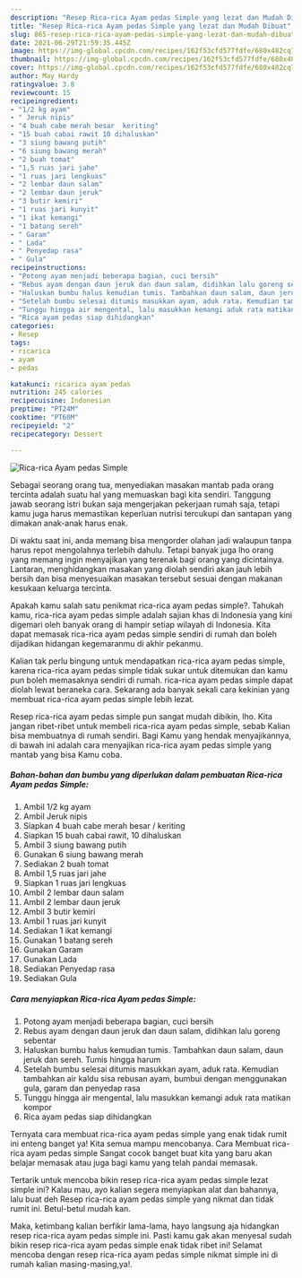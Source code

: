 ```yaml
---
description: "Resep Rica-rica Ayam pedas Simple yang lezat dan Mudah Dibuat"
title: "Resep Rica-rica Ayam pedas Simple yang lezat dan Mudah Dibuat"
slug: 865-resep-rica-rica-ayam-pedas-simple-yang-lezat-dan-mudah-dibuat
date: 2021-06-29T21:59:35.445Z
image: https://img-global.cpcdn.com/recipes/162f53cfd577fdfe/680x482cq70/rica-rica-ayam-pedas-simple-foto-resep-utama.jpg
thumbnail: https://img-global.cpcdn.com/recipes/162f53cfd577fdfe/680x482cq70/rica-rica-ayam-pedas-simple-foto-resep-utama.jpg
cover: https://img-global.cpcdn.com/recipes/162f53cfd577fdfe/680x482cq70/rica-rica-ayam-pedas-simple-foto-resep-utama.jpg
author: May Hardy
ratingvalue: 3.8
reviewcount: 15
recipeingredient:
- "1/2 kg ayam"
- " Jeruk nipis"
- "4 buah cabe merah besar  keriting"
- "15 buah cabai rawit 10 dihaluskan"
- "3 siung bawang putih"
- "6 siung bawang merah"
- "2 buah tomat"
- "1,5 ruas jari jahe"
- "1 ruas jari lengkuas"
- "2 lembar daun salam"
- "2 lembar daun jeruk"
- "3 butir kemiri"
- "1 ruas jari kunyit"
- "1 ikat kemangi"
- "1 batang sereh"
- " Garam"
- " Lada"
- " Penyedap rasa"
- " Gula"
recipeinstructions:
- "Potong ayam menjadi beberapa bagian, cuci bersih"
- "Rebus ayam dengan daun jeruk dan daun salam, didihkan lalu goreng sebentar"
- "Haluskan bumbu halus kemudian tumis. Tambahkan daun salam, daun jeruk dan sereh. Tumis hingga harum"
- "Setelah bumbu selesai ditumis masukkan ayam, aduk rata. Kemudian tambahkan air kaldu sisa rebusan ayam, bumbui dengan menggunakan gula, garam dan penyedap rasa"
- "Tunggu hingga air mengental, lalu masukkan kemangi aduk rata matikan kompor"
- "Rica ayam pedas siap dihidangkan"
categories:
- Resep
tags:
- ricarica
- ayam
- pedas

katakunci: ricarica ayam pedas 
nutrition: 245 calories
recipecuisine: Indonesian
preptime: "PT24M"
cooktime: "PT60M"
recipeyield: "2"
recipecategory: Dessert

---
```



![Rica-rica Ayam pedas Simple](https://img-global.cpcdn.com/recipes/162f53cfd577fdfe/680x482cq70/rica-rica-ayam-pedas-simple-foto-resep-utama.jpg)

Sebagai seorang orang tua, menyediakan masakan mantab pada orang tercinta adalah suatu hal yang memuaskan bagi kita sendiri. Tanggung jawab seorang istri bukan saja mengerjakan pekerjaan rumah saja, tetapi kamu juga harus memastikan keperluan nutrisi tercukupi dan santapan yang dimakan anak-anak harus enak.

Di waktu  saat ini, anda memang bisa mengorder olahan jadi walaupun tanpa harus repot mengolahnya terlebih dahulu. Tetapi banyak juga lho orang yang memang ingin menyajikan yang terenak bagi orang yang dicintainya. Lantaran, menghidangkan masakan yang diolah sendiri akan jauh lebih bersih dan bisa menyesuaikan masakan tersebut sesuai dengan makanan kesukaan keluarga tercinta. 



Apakah kamu salah satu penikmat rica-rica ayam pedas simple?. Tahukah kamu, rica-rica ayam pedas simple adalah sajian khas di Indonesia yang kini digemari oleh banyak orang di hampir setiap wilayah di Indonesia. Kita dapat memasak rica-rica ayam pedas simple sendiri di rumah dan boleh dijadikan hidangan kegemaranmu di akhir pekanmu.

Kalian tak perlu bingung untuk mendapatkan rica-rica ayam pedas simple, karena rica-rica ayam pedas simple tidak sukar untuk ditemukan dan kamu pun boleh memasaknya sendiri di rumah. rica-rica ayam pedas simple dapat diolah lewat beraneka cara. Sekarang ada banyak sekali cara kekinian yang membuat rica-rica ayam pedas simple lebih lezat.

Resep rica-rica ayam pedas simple pun sangat mudah dibikin, lho. Kita jangan ribet-ribet untuk membeli rica-rica ayam pedas simple, sebab Kalian bisa membuatnya di rumah sendiri. Bagi Kamu yang hendak menyajikannya, di bawah ini adalah cara menyajikan rica-rica ayam pedas simple yang mantab yang bisa Kamu coba.

<!--inarticleads1-->

##### Bahan-bahan dan bumbu yang diperlukan dalam pembuatan Rica-rica Ayam pedas Simple:

1. Ambil 1/2 kg ayam
1. Ambil  Jeruk nipis
1. Siapkan 4 buah cabe merah besar / keriting
1. Siapkan 15 buah cabai rawit, 10 dihaluskan
1. Ambil 3 siung bawang putih
1. Gunakan 6 siung bawang merah
1. Sediakan 2 buah tomat
1. Ambil 1,5 ruas jari jahe
1. Siapkan 1 ruas jari lengkuas
1. Ambil 2 lembar daun salam
1. Ambil 2 lembar daun jeruk
1. Ambil 3 butir kemiri
1. Ambil 1 ruas jari kunyit
1. Sediakan 1 ikat kemangi
1. Gunakan 1 batang sereh
1. Gunakan  Garam
1. Gunakan  Lada
1. Sediakan  Penyedap rasa
1. Sediakan  Gula




<!--inarticleads2-->

##### Cara menyiapkan Rica-rica Ayam pedas Simple:

1. Potong ayam menjadi beberapa bagian, cuci bersih
1. Rebus ayam dengan daun jeruk dan daun salam, didihkan lalu goreng sebentar
1. Haluskan bumbu halus kemudian tumis. Tambahkan daun salam, daun jeruk dan sereh. Tumis hingga harum
1. Setelah bumbu selesai ditumis masukkan ayam, aduk rata. Kemudian tambahkan air kaldu sisa rebusan ayam, bumbui dengan menggunakan gula, garam dan penyedap rasa
1. Tunggu hingga air mengental, lalu masukkan kemangi aduk rata matikan kompor
1. Rica ayam pedas siap dihidangkan




Ternyata cara membuat rica-rica ayam pedas simple yang enak tidak rumit ini enteng banget ya! Kita semua mampu mencobanya. Cara Membuat rica-rica ayam pedas simple Sangat cocok banget buat kita yang baru akan belajar memasak atau juga bagi kamu yang telah pandai memasak.

Tertarik untuk mencoba bikin resep rica-rica ayam pedas simple lezat simple ini? Kalau mau, ayo kalian segera menyiapkan alat dan bahannya, lalu buat deh Resep rica-rica ayam pedas simple yang nikmat dan tidak rumit ini. Betul-betul mudah kan. 

Maka, ketimbang kalian berfikir lama-lama, hayo langsung aja hidangkan resep rica-rica ayam pedas simple ini. Pasti kamu gak akan menyesal sudah bikin resep rica-rica ayam pedas simple enak tidak ribet ini! Selamat mencoba dengan resep rica-rica ayam pedas simple nikmat simple ini di rumah kalian masing-masing,ya!.

